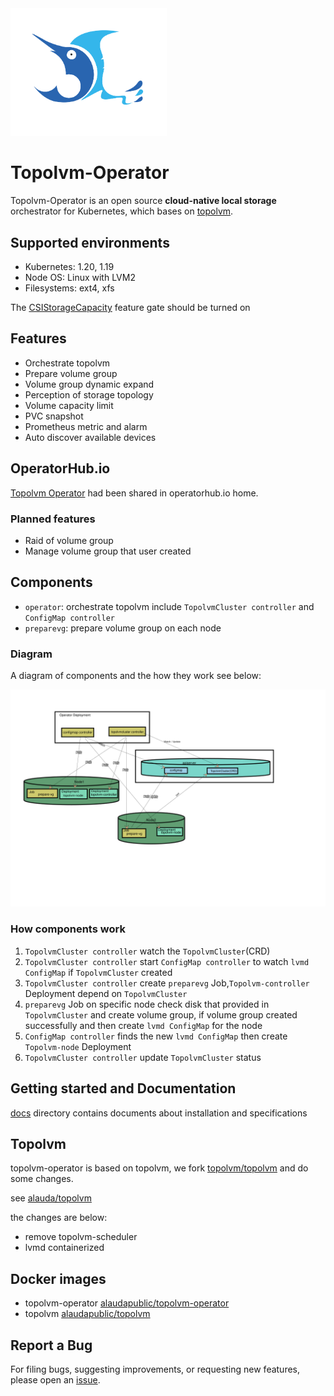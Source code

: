 <img alt="Topolvm-Operator" src="./docs/logo.svg" width="250"/>  

Topolvm-Operator
========

Topolvm-Operator is an open source **cloud-native local storage** orchestrator for Kubernetes, which bases on [topolvm](https://github.com/topolvm/topolvm).

Supported environments
----------------------

- Kubernetes: 1.20, 1.19
- Node OS: Linux with LVM2
- Filesystems: ext4, xfs

The [CSIStorageCapacity](https://kubernetes.io/docs/concepts/storage/storage-capacity/) feature gate should be turned on

Features
--------

- Orchestrate topolvm
- Prepare volume group
- Volume group dynamic expand
- Perception of storage topology
- Volume capacity limit
- PVC snapshot
- Prometheus metric and alarm
- Auto discover available devices

OperatorHub.io
--------

[Topolvm Operator](https://operatorhub.io/operator/topolvm-operator) had been shared in operatorhub.io home.  


### Planned features

- Raid of volume group
- Manage volume group that user created


Components
-------
- `operator`: orchestrate topolvm include `TopolvmCluster controller` and `ConfigMap controller`
- `preparevg`: prepare volume group on each node


### Diagram

A diagram of components and the how they work see below:

![component diagram](./topolvm.svg)


### How components work

1. `TopolvmCluster controller` watch the `TopolvmCluster`(CRD) 
2. `TopolvmCluster controller` start  `ConfigMap controller` to watch `lvmd ConfigMap` if `TopolvmCluster` created
3. `TopolvmCluster controller` create `preparevg` Job,`Topolvm-controller` Deployment depend on `TopolvmCluster`
4. `preparevg` Job on specific node check disk that provided in `TopolvmCluster` and create volume group, if volume group created successfully and then create `lvmd ConfigMap` for the node
5. `ConfigMap controller` finds the new `lvmd ConfigMap` then create `Topolvm-node` Deployment
6. `TopolvmCluster controller` update `TopolvmCluster` status




Getting started and Documentation
---------------
[docs](docs/) directory contains documents about installation and specifications



Topolvm
-------------

topolvm-operator is based on topolvm, we fork [topolvm/topolvm](https://github.com/topolvm/topolvm)  and do some changes. 

see [alauda/topolvm](https://github.com/alauda/topolvm)

the changes are below:

- remove topolvm-scheduler 
- lvmd containerized

Docker images
------------

- topolvm-operator [alaudapublic/topolvm-operator](https://hub.docker.com/r/alaudapublic/topolvm-operator)
- topolvm [alaudapublic/topolvm](https://hub.docker.com/r/alaudapublic/topolvm-operator)



Report a Bug
----------
For filing bugs, suggesting improvements, or requesting new features, please open an [issue](https://github.com/alauda/topolvm-operator/issues).
